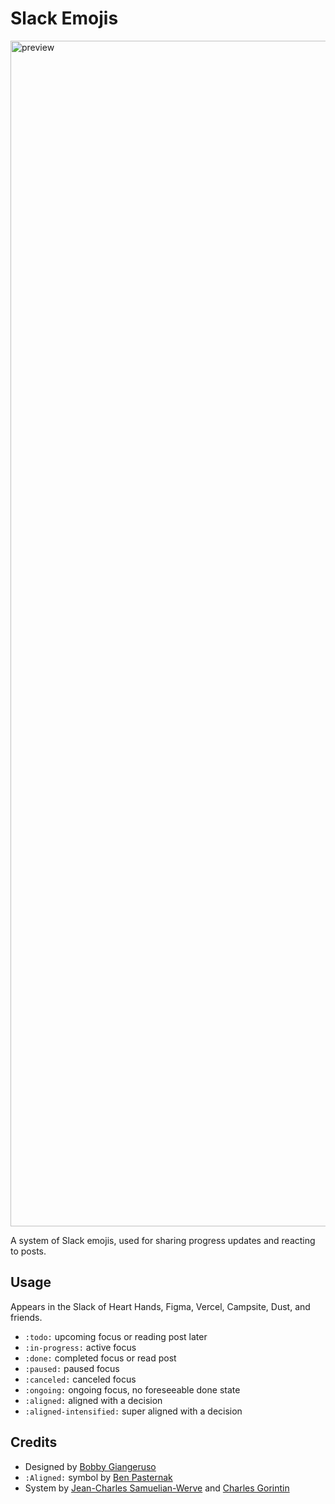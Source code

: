 # Slack Emojis
<img width="1897" alt="preview" src="https://github.com/user-attachments/assets/e6fe3ea6-5922-4cbc-8124-71f376cb869e">

A system of Slack emojis, used for sharing progress updates and reacting to posts.

## Usage
Appears in the Slack of Heart Hands, Figma, Vercel, Campsite, Dust, and friends.
- `:todo:` upcoming focus or reading post later
- `:in-progress:` active focus
- `:done:` completed focus or read post
- `:paused:` paused focus
- `:canceled:` canceled focus
- `:ongoing:` ongoing focus, no foreseeable done state
- `:aligned:` aligned with a decision
- `:aligned-intensified:` super aligned with a decision

## Credits
- Designed by [Bobby Giangeruso](https://x.com/_bgian)
- `:Aligned:` symbol by [Ben Pasternak](https://x.com/pasternak)
- System by [Jean-Charles Samuelian-Werve](https://x.com/jcsamuelian) and [Charles Gorintin](https://x.com/Gorintic)
